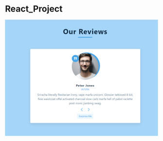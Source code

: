 # React_Project
![Demo](https://github.com/DragonUncaged/React_Project/blob/main/z_all%20Screenshots/z3reviews.png)